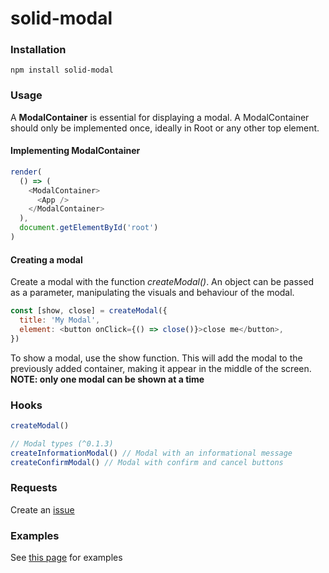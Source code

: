 # solid-modal

### Installation

`npm install solid-modal`

### Usage

A **ModalContainer** is essential for displaying a modal. A ModalContainer should only be implemented once, ideally in Root or any other top element.

#### Implementing ModalContainer

```javascript
render(
  () => (
    <ModalContainer>
      <App />
    </ModalContainer>
  ),
  document.getElementById('root')
)
```

#### Creating a modal

Create a modal with the function _createModal()_. An object can be passed as a parameter, manipulating the visuals and behaviour of the modal.

```javascript
const [show, close] = createModal({
  title: 'My Modal',
  element: <button onClick={() => close()}>close me</button>,
})
```

To show a modal, use the show function. This will add the modal to the previously added container, making it appear in the middle of the screen. **NOTE: only one modal can be shown at a time**

### Hooks

```javascript
createModal()

// Modal types (^0.1.3)
createInformationModal() // Modal with an informational message
createConfirmModal() // Modal with confirm and cancel buttons
```

### Requests

Create an [issue](https://github.com/Olivergg1/solid-modal/issues)

### Examples

See [this page](https://github.com/Olivergg1/solid-modal/tree/master/examples) for examples

